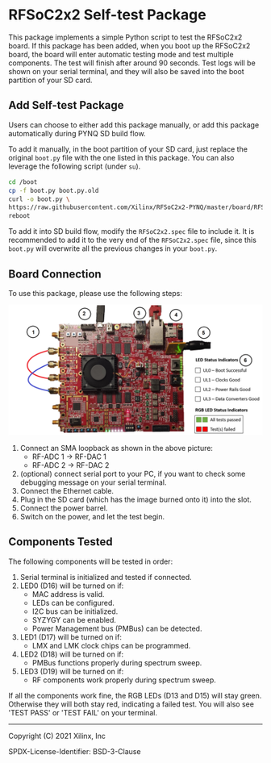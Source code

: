 # RFSoC2x2 Self-test Package

This package implements a simple Python script to test the RFSoC2x2 board.
If this package has been added, when you boot up the RFSoC2x2 board,
the board will enter automatic testing mode and test multiple components.
The test will finish after around 90 seconds. Test logs will be shown
on your serial terminal, and they will also be saved into the boot partition
of your SD card.

## Add Self-test Package

Users can choose to either add this package manually, or add this package
automatically during PYNQ SD build flow.

To add it manually, in the boot partition of your SD card, just replace the
original `boot.py` file with the one listed in this package. You can also
leverage the following script (under `su`).

```bash
cd /boot
cp -f boot.py boot.py.old
curl -o boot.py \
https://raw.githubusercontent.com/Xilinx/RFSoC2x2-PYNQ/master/board/RFSoC2x2/packages/selftest/boot.py
reboot
```

To add it into SD build flow, modify the `RFSoC2x2.spec` file to include it.
It is recommended to add it to the very end of the `RFSoC2x2.spec` file, 
since this `boot.py` will overwrite all the previous changes in your `boot.py`.

## Board Connection

To use this package, please use the following steps:

![alt](./rfsoc2x2_connection.png)

1. Connect an SMA loopback as shown in the above picture:
	* RF-ADC 1 -> RF-DAC 1
	* RF-ADC 2 -> RF-DAC 2
2. (optional) connect serial port to your PC, if you want to check some
   debugging message on your serial terminal.
3. Connect the Ethernet cable.
4. Plug in the SD card (which has the image burned onto it) into the slot.
5. Connect the power barrel.
6. Switch on the power, and let the test begin.

## Components Tested

The following components will be tested in order:

1. Serial terminal is initialized and tested if connected.
2. LED0 (D16) will be turned on if:
	* MAC address is valid.
	* LEDs can be configured.
	* I2C bus can be initialized.
	* SYZYGY can be enabled.
	* Power Management bus (PMBus) can be detected.
3. LED1 (D17) will be turned on if:
	* LMX and LMK clock chips can be programmed.
4. LED2 (D18) will be turned on if:
	* PMBus functions properly during spectrum sweep. 
5. LED3 (D19) will be turned on if:
	* RF components work properly during spectrum sweep.

If all the components work fine, the RGB LEDs (D13 and D15) will stay green.
Otherwise they will both stay red, indicating a failed test. You will also
see 'TEST PASS' or 'TEST FAIL' on your terminal.

----

Copyright (C) 2021 Xilinx, Inc

SPDX-License-Identifier: BSD-3-Clause
